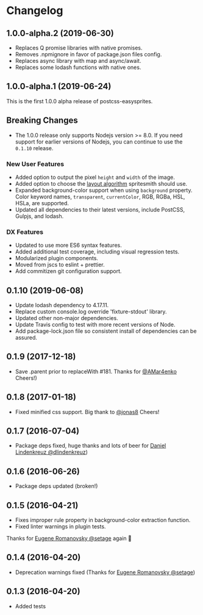 # Changelog

## 1.0.0-alpha.2 (2019-06-30)

- Replaces Q promise libraries with native promises.
- Removes .npmignore in favor of package.json files config.
- Replaces async library with map and async/await.
- Replaces some lodash functions with native ones.

## 1.0.0-alpha.1 (2019-06-24)

This is the first 1.0.0 alpha release of postcss-easysprites.

## Breaking Changes

- The 1.0.0 release only supports Nodejs version >= 8.0. If you need support for earlier versions of Nodejs, you can continue to use the `0.1.10` release.

### New User Features

- Added option to output the pixel `height` and `width` of the image.
- Added option to choose the [layout algorithm](https://github.com/twolfson/layout) spritesmith should use.
- Expanded background-color support when using `background` property. Color keyword names, `transparent`, `currentColor`, RGB, RGBa, HSL, HSLa, are supported.
- Updated all dependencies to their latest versions, include PostCSS, Gulpjs, and lodash.

### DX Features

- Updated to use more ES6 syntax features.
- Added additional test coverage, including visual regression tests.
- Modularized plugin components.
- Moved from jscs to eslint + prettier.
- Add commitizen git configuration support.

## 0.1.10 (2019-06-08)

- Update lodash dependency to 4.17.11.
- Replace custom console.log override 'fixture-stdout' library.
- Updated other non-major dependencies.
- Update Travis config to test with more recent versions of Node.
- Add package-lock.json file so consistent install of dependencies can be assured.

## 0.1.9 (2017-12-18)

- Save .parent prior to replaceWith #181. Thanks for [@AMar4enko](https://github.com/AMar4enko) Cheers!)

## 0.1.8 (2017-01-18)

- Fixed minified css support. Big thank to [@jonas8](https://github.com/jonas8) Cheers!

## 0.1.7 (2016-07-04)

- Package deps fixed, huge thanks and lots of beer for [Daniel Lindenkreuz @dlindenkreuz](http://github.com/dlindenkreuz))

## 0.1.6 (2016-06-26)

- Package deps updated (broken!)

## 0.1.5 (2016-04-21)

- Fixes improper rule property in background-color extraction function.
- Fixed linter warnings in plugin tests.

Thanks for [Eugene Romanovsky @setage](http://github.com/setage) again 🍺

## 0.1.4 (2016-04-20)

- Deprecation warnings fixed (Thanks for [Eugene Romanovsky @setage](http://github.com/setage))

## 0.1.3 (2016-04-20)

- Added tests
